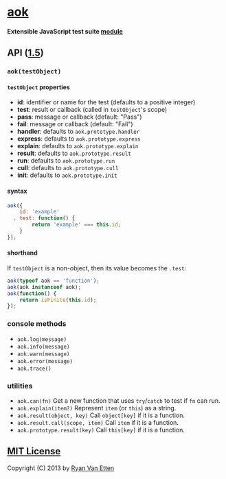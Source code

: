 # [aok](https://github.com/ryanve/aok)

#### Extensible JavaScript test suite [module](https://npmjs.org/package/aok)

## API ([1.5](../../releases))

### `aok(testObject)`

#### `testObject` properties

- **id**: identifier or name for the test (defaults to a positive integer)
- **test**: result or callback (called in `testObject`'s scope)
- **pass**: message or callback (default: "Pass")
- **fail**: message or callback (default: "Fail")
- **handler**: defaults to `aok.prototype.handler`
- **express**: defaults to `aok.prototype.express`
- **explain**: defaults to `aok.prototype.explain`
- **result**: defaults to `aok.prototype.result`
- **run**: defaults to `aok.prototype.run`
- **cull**: defaults to `aok.prototype.cull`
- **init**: defaults to `aok.prototype.init`

#### syntax

```js
aok({
    id: 'example'
  , test: function() {
        return 'example' === this.id;
    }
});
```

#### shorthand

If `testObject` is a non-object, then its value becomes the `.test`:

```js
aok(typeof aok == 'function');
aok(aok instanceof aok);
aok(function() {
    return isFinite(this.id);
});
```

### console methods

- `aok.log(message)`
- `aok.info(message)`
- `aok.warn(message)`
- `aok.error(message)`
- `aok.trace()`

### utilities

- `aok.can(fn)` Get a new function that uses `try`/`catch` to test if `fn` can run.
- `aok.explain(item?)` Represent `item` (or `this`) as a string.
- `aok.result(object, key)` Call `object[key]` if it is a function.
- `aok.result.call(scope, item)` Call `item` if it is a function.
- `aok.prototype.result(key)` Call `this[key]` if it is a function.

## [MIT License](http://en.wikipedia.org/wiki/MIT_License)

Copyright (C) 2013 by [Ryan Van Etten](https://github.com/ryanve)